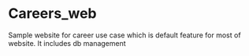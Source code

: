 # Careers_web
Sample website for career use case which is default feature for most of website. It includes db management 
